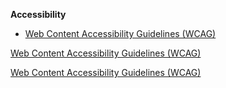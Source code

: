 **Accessibility**
- [Web Content Accessibility Guidelines (WCAG)](https://www.w3.org/WAI/standards-guidelines/wcag/)

<a href="https://www.w3.org/WAI/standards-guidelines/wcag/" target="_blank"> Web Content Accessibility Guidelines (WCAG)</a>

<a href="https://www.w3.org/WAI/standards-guidelines/wcag/" rel="noopener noreferrer" target="_blank"> Web Content Accessibility Guidelines (WCAG)</a>
